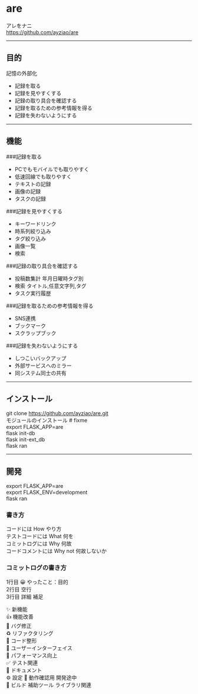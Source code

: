 # are
アレをナニ  
https://github.com/ayziao/are

---
## 目的
記憶の外部化
* 記録を取る
* 記録を見やすくする
* 記録の取り具合を確認する
* 記録を取るための参考情報を得る
* 記録を失わないようにする

---
## 機能
###記録を取る
* PCでもモバイルでも取りやすく
* 低速回線でも取りやすく
* テキストの記録
* 画像の記録
* タスクの記録

###記録を見やすくする
* キーワードリンク
* 時系列絞り込み
* タグ絞り込み
* 画像一覧
* 検索

###記録の取り具合を確認する
* 投稿数集計 年月日曜時タグ別
* 検索 タイトル,任意文字列,タグ
* タスク実行履歴

###記録を取るための参考情報を得る
* SNS連携
* ブックマーク
* スクラップブック

###記録を失わないようにする
* しつこいバックアップ
* 外部サービスへのミラー
* 同システム同士の共有

---
## インストール
git clone https://github.com/ayziao/are.git  
モジュールのインストール  # fixme  
export FLASK_APP=are  
flask init-db  
flask init-ext_db  
flask ran  

---
## 開発
export FLASK_APP=are  
export FLASK_ENV=development  
flask ran  

### 書き方
コードには How やり方  
テストコードには What 何を   
コミットログには Why 何故  
コードコメントには Why not 何故しないか  

### コミットログの書き方
1行目 😀 やったこと：目的  
2行目 空行  
3行目 詳細 補足  

✨ 新機能  
👍 機能改善  
🐜 バグ修正  
♻️ リファクタリング  
🧹 コード整形  
🎨 ユーザーインターフェイス  
💪 パフォーマンス向上  
✅ テスト関連  
📜 ドキュメント  
⚙ 設定
🚧 動作確認用 開発途中  
🤖 ビルド 補助ツール ライブラリ関連  
